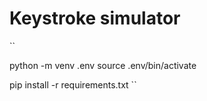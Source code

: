 # Keystroke simulator

``

python -m venv .env
source .env/bin/activate

pip install -r requirements.txt
``
